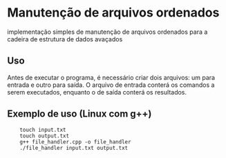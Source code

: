 # Manutenção de arquivos ordenados

implementação simples de manutenção de arquivos ordenados para a cadeira de estrutura de dados avaçados
    
## Uso
Antes de executar o programa, é necessário criar dois arquivos: um para entrada e outro para saída. O arquivo de entrada conterá os comandos a serem executados, enquanto o de saída conterá os resultados.

## Exemplo de uso (Linux com g++)
```
    touch input.txt
    touch output.txt
    g++ file_handler.cpp -o file_handler
    ./file_handler input.txt output.txt
```
